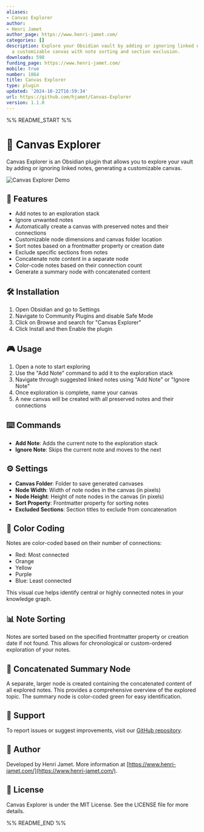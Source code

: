 ```yaml
---
aliases:
- Canvas Explorer
author:
- Henri Jamet
author_page: https://www.henri-jamet.com/
categories: []
description: Explore your Obsidian vault by adding or ignoring linked notes, generating
  a customizable canvas with note sorting and section exclusion.
downloads: 598
funding_page: https://www.henri-jamet.com/
mobile: true
number: 1864
title: Canvas Explorer
type: plugin
updated: '2024-10-22T16:59:34'
url: https://github.com/hjamet/Canvas-Explorer
version: 1.1.0
---
```


%% README_START %%

# 🦉 Canvas Explorer

Canvas Explorer is an Obsidian plugin that allows you to explore your vault by adding or ignoring linked notes, generating a customizable canvas.

![Canvas Explorer Demo](https://raw.githubusercontent.com/hjamet/Canvas-Explorer/HEAD/assets/CanvasExplorer.gif)

## 🚀 Features

- Add notes to an exploration stack
- Ignore unwanted notes
- Automatically create a canvas with preserved notes and their connections
- Customizable node dimensions and canvas folder location
- Sort notes based on a frontmatter property or creation date
- Exclude specific sections from notes
- Concatenate note content in a separate node
- Color-code notes based on their connection count
- Generate a summary node with concatenated content

## 🛠️ Installation

1. Open Obsidian and go to Settings
2. Navigate to Community Plugins and disable Safe Mode
3. Click on Browse and search for "Canvas Explorer"
4. Click Install and then Enable the plugin

## 🎮 Usage

1. Open a note to start exploring
2. Use the "Add Note" command to add it to the exploration stack
3. Navigate through suggested linked notes using "Add Note" or "Ignore Note"
4. Once exploration is complete, name your canvas
5. A new canvas will be created with all preserved notes and their connections

## ⌨️ Commands

- **Add Note**: Adds the current note to the exploration stack
- **Ignore Note**: Skips the current note and moves to the next

## ⚙️ Settings

- **Canvas Folder**: Folder to save generated canvases
- **Node Width**: Width of note nodes in the canvas (in pixels)
- **Node Height**: Height of note nodes in the canvas (in pixels)
- **Sort Property**: Frontmatter property for sorting notes
- **Excluded Sections**: Section titles to exclude from concatenation

## 🎨 Color Coding

Notes are color-coded based on their number of connections:
- Red: Most connected
- Orange
- Yellow
- Purple
- Blue: Least connected

This visual cue helps identify central or highly connected notes in your knowledge graph.

## 📊 Note Sorting

Notes are sorted based on the specified frontmatter property or creation date if not found. This allows for chronological or custom-ordered exploration of your notes.

## 📝 Concatenated Summary Node

A separate, larger node is created containing the concatenated content of all explored notes. This provides a comprehensive overview of the explored topic. The summary node is color-coded green for easy identification.

## 🐛 Support

To report issues or suggest improvements, visit our [GitHub repository](https://github.com/hjamet/Canvas-Explorer).

## 👤 Author

Developed by Henri Jamet. More information at [https://www.henri-jamet.com/](https://www.henri-jamet.com/).

## 📄 License

Canvas Explorer is under the MIT License. See the LICENSE file for more details.


%% README_END %%